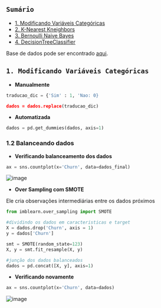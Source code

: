 ## ``Sumário``

- [1. Modificando Variáveis Categóricas]()
- [2. K-Nearest Kneighbors]()
- [3. Bernoulli Naive Bayes]()
- [4. DecisionTreeClassifier]()

Base de dados pode ser encontrado [aqui](https://www.kaggle.com/datasets/mnassrib/telecom-churn-datasets).

## ``1. Modificando Variáveis Categóricas``

- **Manualmente**

```python
traducao_dic = {'Sim' : 1, 'Nao: 0}

dados = dados.replace(traducao_dic)
```

- **Automatizada**

```python
dados = pd.get_dummies(dados, axis=1)
```
### 1.2 Balanceando dados

- **Verificando balanceamento dos dados**
```python
ax = sns.countplot(x='Churn', data=dados_final)
```
![image](https://github.com/OtavioSotnas/Machine-Learning/assets/142911747/83f776ae-a122-4632-bcf2-9a672804f988)

- **Over Sampling com SMOTE**
  
Ele cria observações intermediárias entre os dados próximos
```python
from imblearn.over_sampling import SMOTE

#dividindo os dados em caracteristicas e target
X = dados.drop('Churn', axis = 1)
y = dados['Churn']

smt = SMOTE(random_state=123)
X, y = smt.fit_resample(X, y)

#junção dos dados balanceados
dados = pd.concat([X, y], axis=1)
```

- **Verificando novamente**
```python
ax = sns.countplot(x='Churn', data=dados)
```
![image](https://github.com/OtavioSotnas/Machine-Learning/assets/142911747/330a4e19-5af8-4317-a4c8-019809997d86)
